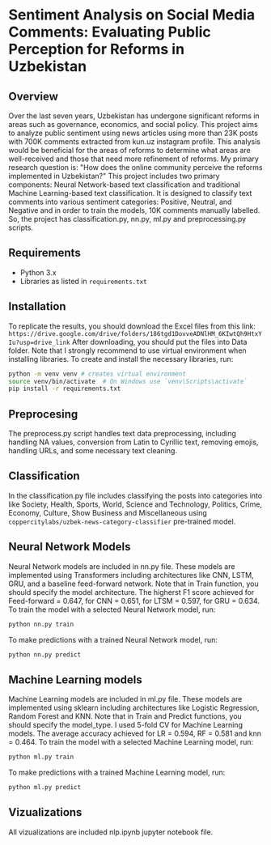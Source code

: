 # Sentiment Analysis on Social Media Comments: Evaluating Public Perception for Reforms in Uzbekistan

## Overview
Over the last seven years, Uzbekistan has undergone significant reforms in areas such as governance, economics, and social policy. This project aims to analyze public sentiment using news articles using more than 23K posts with 700K comments extracted from kun.uz instagram profile. This analysis would be beneficial for the areas of reforms to determine what areas are well-received and those that need more refinement of reforms. My primary research question is: "How does the online community perceive the reforms implemented in Uzbekistan?" This project includes two primary components: Neural Network-based text classification and traditional Machine Learning-based text classification. It is designed to classify text comments into various sentiment categories: Positive, Neutral, and Negative and in order to train the models, 10K comments manually labelled. So, the project has classification.py, nn.py, ml.py and preprocessing.py scripts.

## Requirements
- Python 3.x
- Libraries as listed in `requirements.txt`

## Installation
To replicate the results, you should download the Excel files from this link: `https://drive.google.com/drive/folders/186tgd1DovveADNlHM_6KIwtQh9HtxYIu?usp=drive_link`
After downloading, you should put the files into Data folder. Note that I strongly recommend to use virtual environment when installing libraries.
To create and install the necessary libraries, run:
```bash
python -m venv venv # creates virtual environment
source venv/bin/activate  # On Windows use `venv\Scripts\activate`
pip install -r requirements.txt
```

## Preprocesing
The preprocess.py script handles text data preprocessing, including handling NA values, conversion from Latin to Cyrillic text, removing emojis, handling URLs, and some necessary text cleaning.

## Classification
In the classification.py file includes classifying the posts into categories into like Society, Health, Sports, World, Science and Technology, Politics, Crime, Economy, Culture, Show Business and Miscellaneous using `coppercitylabs/uzbek-news-category-classifier` pre-trained model.

## Neural Network Models
Neural Network models are included in nn.py file. These models are implemented using Transformers including architectures like CNN, LSTM, GRU, and a baseline feed-forward network. Note that in Train function, you should specify the model architecture. The higherst F1 score achieved for Feed-forward = 0.647, for CNN = 0.651, for LTSM = 0.597, for GRU = 0.634. To train the model with a selected Neural Network model, run:
```bash
python nn.py train
```
To make predictions with a trained Neural Network model, run:
```bash
python nn.py predict
```

## Machine Learning models
Machine Learning models are included in ml.py file. These models are implemented using sklearn including architectures like Logistic Regression, Random Forest and KNN. Note that in Train and Predict functions, you should specify the model_type. I used 5-fold CV for Machine Learning models. The average accuracy achieved for LR = 0.594, RF = 0.581 and knn = 0.464. To train the model with a selected Machine Learning model, run:
```bash
python ml.py train
```

To make predictions with a trained Machine Learning model, run:
```bash
python ml.py predict
```

## Vizualizations
All vizualizations are included nlp.ipynb jupyter notebook file.
